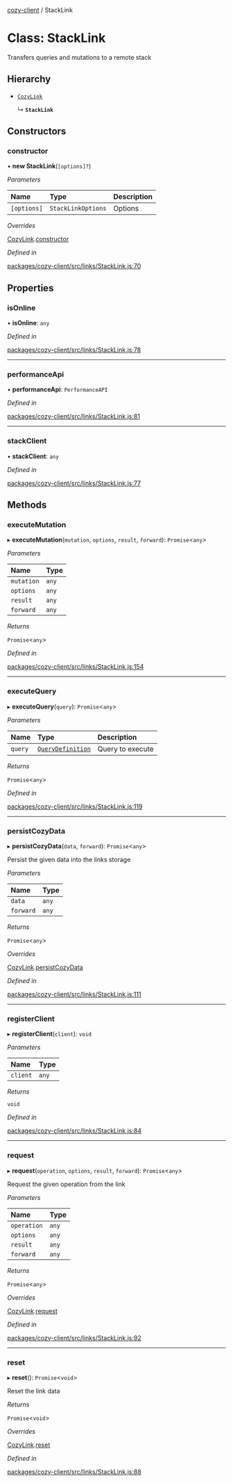 [cozy-client](../README.md) / StackLink

# Class: StackLink

Transfers queries and mutations to a remote stack

## Hierarchy

*   [`CozyLink`](CozyLink.md)

    ↳ **`StackLink`**

## Constructors

### constructor

• **new StackLink**(`[options]?`)

*Parameters*

| Name | Type | Description |
| :------ | :------ | :------ |
| `[options]` | `StackLinkOptions` | Options |

*Overrides*

[CozyLink](CozyLink.md).[constructor](CozyLink.md#constructor)

*Defined in*

[packages/cozy-client/src/links/StackLink.js:70](https://github.com/cozy/cozy-client/blob/master/packages/cozy-client/src/links/StackLink.js#L70)

## Properties

### isOnline

• **isOnline**: `any`

*Defined in*

[packages/cozy-client/src/links/StackLink.js:78](https://github.com/cozy/cozy-client/blob/master/packages/cozy-client/src/links/StackLink.js#L78)

***

### performanceApi

• **performanceApi**: `PerformanceAPI`

*Defined in*

[packages/cozy-client/src/links/StackLink.js:81](https://github.com/cozy/cozy-client/blob/master/packages/cozy-client/src/links/StackLink.js#L81)

***

### stackClient

• **stackClient**: `any`

*Defined in*

[packages/cozy-client/src/links/StackLink.js:77](https://github.com/cozy/cozy-client/blob/master/packages/cozy-client/src/links/StackLink.js#L77)

## Methods

### executeMutation

▸ **executeMutation**(`mutation`, `options`, `result`, `forward`): `Promise`<`any`>

*Parameters*

| Name | Type |
| :------ | :------ |
| `mutation` | `any` |
| `options` | `any` |
| `result` | `any` |
| `forward` | `any` |

*Returns*

`Promise`<`any`>

*Defined in*

[packages/cozy-client/src/links/StackLink.js:154](https://github.com/cozy/cozy-client/blob/master/packages/cozy-client/src/links/StackLink.js#L154)

***

### executeQuery

▸ **executeQuery**(`query`): `Promise`<`any`>

*Parameters*

| Name | Type | Description |
| :------ | :------ | :------ |
| `query` | [`QueryDefinition`](QueryDefinition.md) | Query to execute |

*Returns*

`Promise`<`any`>

*Defined in*

[packages/cozy-client/src/links/StackLink.js:119](https://github.com/cozy/cozy-client/blob/master/packages/cozy-client/src/links/StackLink.js#L119)

***

### persistCozyData

▸ **persistCozyData**(`data`, `forward`): `Promise`<`any`>

Persist the given data into the links storage

*Parameters*

| Name | Type |
| :------ | :------ |
| `data` | `any` |
| `forward` | `any` |

*Returns*

`Promise`<`any`>

*Overrides*

[CozyLink](CozyLink.md).[persistCozyData](CozyLink.md#persistcozydata)

*Defined in*

[packages/cozy-client/src/links/StackLink.js:111](https://github.com/cozy/cozy-client/blob/master/packages/cozy-client/src/links/StackLink.js#L111)

***

### registerClient

▸ **registerClient**(`client`): `void`

*Parameters*

| Name | Type |
| :------ | :------ |
| `client` | `any` |

*Returns*

`void`

*Defined in*

[packages/cozy-client/src/links/StackLink.js:84](https://github.com/cozy/cozy-client/blob/master/packages/cozy-client/src/links/StackLink.js#L84)

***

### request

▸ **request**(`operation`, `options`, `result`, `forward`): `Promise`<`any`>

Request the given operation from the link

*Parameters*

| Name | Type |
| :------ | :------ |
| `operation` | `any` |
| `options` | `any` |
| `result` | `any` |
| `forward` | `any` |

*Returns*

`Promise`<`any`>

*Overrides*

[CozyLink](CozyLink.md).[request](CozyLink.md#request)

*Defined in*

[packages/cozy-client/src/links/StackLink.js:92](https://github.com/cozy/cozy-client/blob/master/packages/cozy-client/src/links/StackLink.js#L92)

***

### reset

▸ **reset**(): `Promise`<`void`>

Reset the link data

*Returns*

`Promise`<`void`>

*Overrides*

[CozyLink](CozyLink.md).[reset](CozyLink.md#reset)

*Defined in*

[packages/cozy-client/src/links/StackLink.js:88](https://github.com/cozy/cozy-client/blob/master/packages/cozy-client/src/links/StackLink.js#L88)
